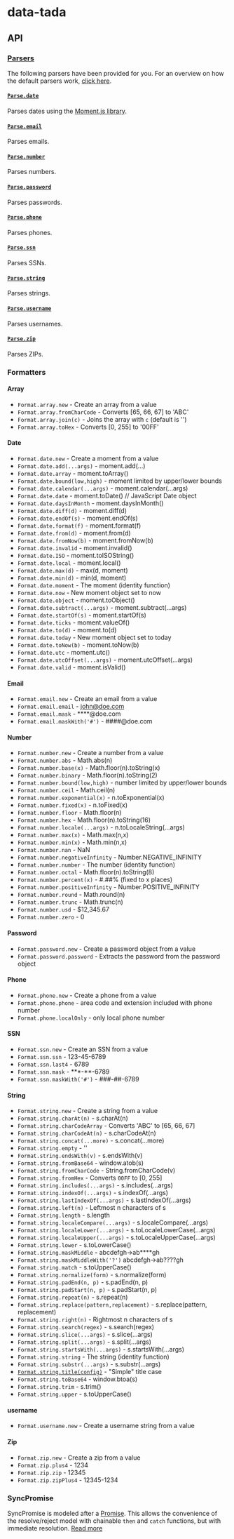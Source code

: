 # data-tada

## API

### [Parsers](api.parse.md)
The following parsers have been provided for you.  For an overview on how the default parsers work, [click here](api.parse.md).

#### [`Parse.date`](api.parse.date.md)
Parses dates using the [Moment.js library](https://momentjs.com/).

#### [`Parse.email`](api.parse.email.md)
Parses emails.

#### [`Parse.number`](api.parse.number.md)
Parses numbers.

#### [`Parse.password`](api.parse.password.md)
Parses passwords.

#### [`Parse.phone`](api.parse.phone.md)
Parses phones.

#### [`Parse.ssn`](api.parse.ssn.md)
Parses SSNs.

#### [`Parse.string`](api.parse.string.md)
Parses strings.

#### [`Parse.username`](api.parse.username.md)
Parses usernames.

#### [`Parse.zip`](api.parse.zip.md)
Parses ZIPs.

### Formatters

#### Array
- `Format.array.new` - Create an array from a value
- `Format.array.fromCharCode` - Converts [65, 66, 67] to 'ABC'
- `Format.array.join(c)` - Joins the array with `c` (default is '')
- `Format.array.toHex` - Converts [0, 255] to '00FF'

#### Date
- `Format.date.new` - Create a moment from a value
- `Format.date.add(...args)` - moment.add(...)
- `Format.date.array` - moment.toArray()
- `Format.date.bound(low,high)` - moment limited by upper/lower bounds
- `Format.date.calendar(...args)` - moment.calendar(...args)
- `Format.date.date` - moment.toDate() // JavaScript Date object
- `Format.date.daysInMonth` - moment.daysInMonth()
- `Format.date.diff(d)` - moment.diff(d)
- `Format.date.endOf(s)` - moment.endOf(s)
- `Format.date.format(f)` - moment.format(f)
- `Format.date.from(d)` - moment.from(d)
- `Format.date.fromNow(b)` - moment.fromNow(b)
- `Format.date.invalid` - moment.invalid()
- `Format.date.ISO` - moment.toISOString()
- `Format.date.local` - moment.local()
- `Format.date.max(d)` - max(d, moment)
- `Format.date.min(d)` - min(d, moment)
- `Format.date.moment` - The moment (identity function)
- `Format.date.now` - New moment object set to now
- `Format.date.object` - moment.toObject()
- `Format.date.subtract(...args)` - moment.subtract(...args)
- `Format.date.startOf(s)` - moment.startOf(s)
- `Format.date.ticks` - moment.valueOf()
- `Format.date.to(d)` - moment.to(d)
- `Format.date.today` - New moment object set to today
- `Format.date.toNow(b)` - moment.toNow(b)
- `Format.date.utc` - moment.utc()
- `Format.date.utcOffset(...args)` - moment.utcOffset(...args)
- `Format.date.valid` - moment.isValid()

#### Email
- `Format.email.new` - Create an email from a value
- `Format.email.email` - john@doe.com
- `Format.email.mask` - \*\*\*\*@doe.com
- `Format.email.maskWith('#')` - ####@doe.com

#### Number
- `Format.number.new` - Create a number from a value
- `Format.number.abs` - Math.abs(n)
- `Format.number.base(x)` - Math.floor(n).toString(x)
- `Format.number.binary` - Math.floor(n).toString(2)
- `Format.number.bound(low,high)` - number limited by upper/lower bounds
- `Format.number.ceil` - Math.ceil(n)
- `Format.number.exponential(x)` - n.toExponential(x)
- `Format.number.fixed(x)` - n.toFixed(x)
- `Format.number.floor` - Math.floor(n)
- `Format.number.hex` - Math.floor(n).toString(16)
- `Format.number.locale(...args)` - n.toLocaleString(...args)
- `Format.number.max(x)` - Math.max(n,x)
- `Format.number.min(x)` - Math.min(n,x)
- `Format.number.nan` - NaN
- `Format.number.negativeInfinity` - Number.NEGATIVE_INFINITY
- `Format.number.number` - The number (identity function)
- `Format.number.octal` - Math.floor(n).toString(8)
- `Format.number.percent(x)` - #.##% (fixed to x places)
- `Format.number.positiveInfinity` - Number.POSITIVE_INFINITY
- `Format.number.round` - Math.round(n)
- `Format.number.trunc` - Math.trunc(n)
- `Format.number.usd` - $12,345.67
- `Format.number.zero` - 0

#### Password
- `Format.password.new` - Create a password object from a value
- `Format.password.password` - Extracts the password from the password object

#### Phone
- `Format.phone.new` - Create a phone from a value
- `Format.phone.phone` - area code and extension included with phone number
- `Format.phone.localOnly` - only local phone number

#### SSN
- `Format.ssn.new` - Create an SSN from a value
- `Format.ssn.ssn` - 123-45-6789
- `Format.ssn.last4` - 6789
- `Format.ssn.mask` - \*\*\*-\*\*-6789
- `Format.ssn.maskWith('#')` - ###-##-6789

#### String
- `Format.string.new` - Create a string from a value
- `Format.string.charAt(n)` - s.charAt(n)
- `Format.string.charCodeArray` - Converts 'ABC' to [65, 66, 67]
- `Format.string.charCodeAt(n)` - s.charCodeAt(n)
- `Format.string.concat(...more)` - s.concat(...more)
- `Format.string.empty` - ''
- `Format.string.endsWith(v)` - s.endsWith(v)
- `Format.string.fromBase64` - window.atob(s)
- `Format.string.fromCharCode` - String.fromCharCode(v)
- `Format.string.fromHex` - Converts `00FF` to [0, 255]
- `Format.string.includes(...args)` - s.includes(...args)
- `Format.string.indexOf(...args)` - s.indexOf(...args)
- `Format.string.lastIndexOf(...args)` - s.lastIndexOf(...args)
- `Format.string.left(n)` - Leftmost n characters of s
- `Format.string.length` - s.length
- `Format.string.localeCompare(...args)` - s.localeCompare(...args)
- `Format.string.localeLower(...args)` - s.toLocaleLowerCase(...args)
- `Format.string.localeUpper(...args)` - s.toLocaleUpperCase(...args)
- `Format.string.lower` - s.toLowerCase()
- `Format.string.maskMiddle` - abcdefgh->ab****gh
- `Format.string.maskMiddleWith('?')` abcdefgh->ab????gh
- `Format.string.match` - s.toUpperCase()
- `Format.string.normalize(form)` - s.normalize(form)
- `Format.string.padEnd(n, p)` - s.padEnd(n, p)
- `Format.string.padStart(n, p)` - s.padStart(n, p)
- `Format.string.repeat(n)` - s.repeat(n)
- `Format.string.replace(pattern,replacement)` - s.replace(pattern, replacement)
- `Format.string.right(n)` - Rightmost n characters of s
- `Format.string.search(regex)` - s.search(regex)
- `Format.string.slice(...args)` - s.slice(...args)
- `Format.string.split(...args)` - s.split(...args)
- `Format.string.startsWith(...args)` - s.startsWith(...args)
- `Format.string.string` - The string (identity function)
- `Format.string.substr(...args)` - s.substr(...args)
- [`Format.string.title(config)`](api.format.string.title.md) - "Simple" title case
- `Format.string.toBase64` - window.btoa(s)
- `Format.string.trim` - s.trim()
- `Format.string.upper` - s.toUpperCase()

#### username
- `Format.username.new` - Create a username string from a value

#### Zip
- `Format.zip.new` - Create a zip from a value
- `Format.zip.plus4` - 1234
- `Format.zip.zip` - 12345
- `Format.zip.zipPlus4` - 12345-1234

### SyncPromise
SyncPromise is modeled after a [Promise](https://developer.mozilla.org/en-US/docs/Web/JavaScript/Reference/Global_Objects/Promise).
This allows the convenience of the resolve/reject model with chainable `then` and `catch` functions, but with immediate
resolution.  [Read more](api.sync-promise.md)
